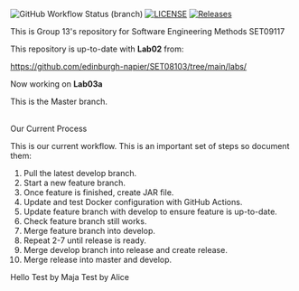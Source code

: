 ![GitHub Workflow Status (branch)](https://img.shields.io/github/actions/workflow/status/isendra/sem/main.yml?branch=master)
[![LICENSE](https://img.shields.io/github/license/isendra/sem.svg?style=flat-square)](https://github.com/isendra/sem/blob/master/LICENSE)
[![Releases](https://img.shields.io/github/release/isendra/sem/all.svg?style=flat-square)](https://github.com/isendra/sem/releases)

This is Group 13's repository for Software Engineering Methods SET09117

This repository is up-to-date with **Lab02** from:

https://github.com/edinburgh-napier/SET08103/tree/main/labs/

Now working on **Lab03a**

This is the Master branch.

<br>
Our Current Process

This is our current workflow. This is an important set of steps so document them:

<ol>
<li>Pull the latest develop branch.</li>
<li>Start a new feature branch.</li>
<li>Once feature is finished, create JAR file.</li>
<li>Update and test Docker configuration with GitHub Actions.</li>
<li>Update feature branch with develop to ensure feature is up-to-date.</li>
<li>Check feature branch still works.</li>
<li>Merge feature branch into develop.</li>
<li>Repeat 2-7 until release is ready.</li>
<li>Merge develop branch into release and create release.</li>
<li>Merge release into master and develop.</li>
</ol>

Hello Test by Maja
Test by Alice
